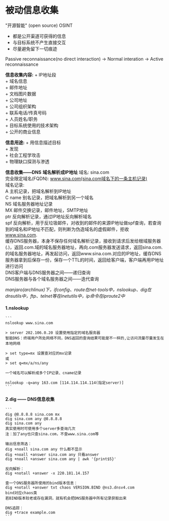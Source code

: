 # 被动信息收集

"开源智能" (open source) OSINT
+ 都是公开渠道可获得的信息
+ 与目标系统不产生直接交互
+ 尽量避免留下一切痕迹

Passive reconnaissance(no direct interaction)
	-> Normal interation
		-> Active reconnaissance

**信息收集内容:**
	+ IP地址段  
	+ 域名信息  
	+ 邮件地址  
	+ 文档图片数据  
	+ 公司地址  
	+ 公司组织架构  
	+ 联系电话/传真号码  
	+ 人员姓名/职务  
	+ 目标系统使用的技术架构  
	+ 公开的商业信息  

**信息用途:**
	+ 用信息描述目标  
	+ 发现  
	+ 社会工程学攻击  
	+ 物理缺口探测与渗透  

**信息收集——DNS**
**域名解析成IP地址**
	域名: sina.com  
	完全限定域名(FQDN): www.sina.com(sina.com域名下的一条主机记录)  
	域名记录:   
			A 主机记录，把域名解析到IP地址  
			C name 别名记录，把域名解析到另一个域名  
			NS 域名服务器地址记录  
			MX 邮件交换记录，邮件地址，SMTP地址  
			ptr 反向解析记录，通过IP地址反向解析域名  
			spf 反向解析，用于反垃圾邮件，对收到的邮件的来源IP地址做spf查询，若查询到的域名和IP地址不匹配，则判断为伪造域名的虚假邮件，拒收  
	www.sina.com.  
	缓存DNS服务器，本身不保存任何域名解析记录，接收到请求后发给根域服务器(.)，返回.com.域的域名服务器地址，再向.com服务器发送请求，返回sina.com.的域名服务器地址，再发起访问，返回www.sina.com.对应的IP地址，缓存DNS服务器拿到后保存一份，保存一个TTL的时间，返回给客户端，客户端再用IP地址进行访问  
	DNS客户端与DNS服务器之间——递归查询  
	DNS服务器与各个域名服务器之间——迭代查询  

*manjaro(archlinux)下，ifconfig、route在net-tools中，nslookup、dig在dnsutils中，ftp、telnet等在inetutils中，ip命令在iproute2中*  

#### 1.nslookup  
	```
	nslookup www.sina.com  

	> server 202.106.0.20 设置使用指定的域名服务器  
	智能DNS：终端用户所处网络不同，DNS返回的查询结果可能是不一样的,让访问流量尽量发生在本地网络  

	> set type=mx 设置查对应的mx记录  
	或  
	> set q=mx/a/ns/any  

	一个域名可以解析成多个IP记录、cname记录  

	nslookup -q=any 163.com [114.114.114.114(指定server)]  
	```
#### 2.dig —— DNS信息收集  
	```
	dig @8.8.8.8 sina.com mx  
	dig sina.com any @8.8.8.8  
	dig sina.com any  
	真实使用时可使用多个server多查询几次  
	注：加了any也只查sina.com，不查www.sina.com等  

	输出信息筛选：  
	dig +noall sina.com any 什么都不显示  
	dig +noall +answer sina.com any 只看answer  
	dig +noall +answer sina.com any | awk '{print$5}'  

	反向解析：  
	dig +notall +answer -x 220.181.14.157  

	查一个DNS服务器所使用的bind版本信息：  
	dig +notall +answer txt chaos VERSION.BIND @ns3.dnsv4.com  
	bind对应chaos类  
	若BIND版本较老或存在漏洞，就有机会把DNS服务器中所有记录获取出来  

	DNS追踪：  
	dig +trace example.com  
	```  
